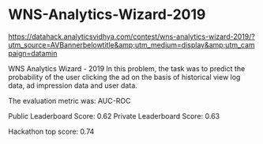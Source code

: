 # WNS-Analytics-Wizard-2019
https://datahack.analyticsvidhya.com/contest/wns-analytics-wizard-2019/?utm_source=AVBannerbelowtitle&amp;utm_medium=display&amp;utm_campaign=datamin




WNS Analytics Wizard - 2019
In this problem, the task was to predict the probability of the user clicking the ad on the basis of historical view log data, ad impression data and user data.

The evaluation metric was: AUC-ROC

Public Leaderboard Score: 0.62
Private Leaderboard Score: 0.63

Hackathon top score: 0.74
